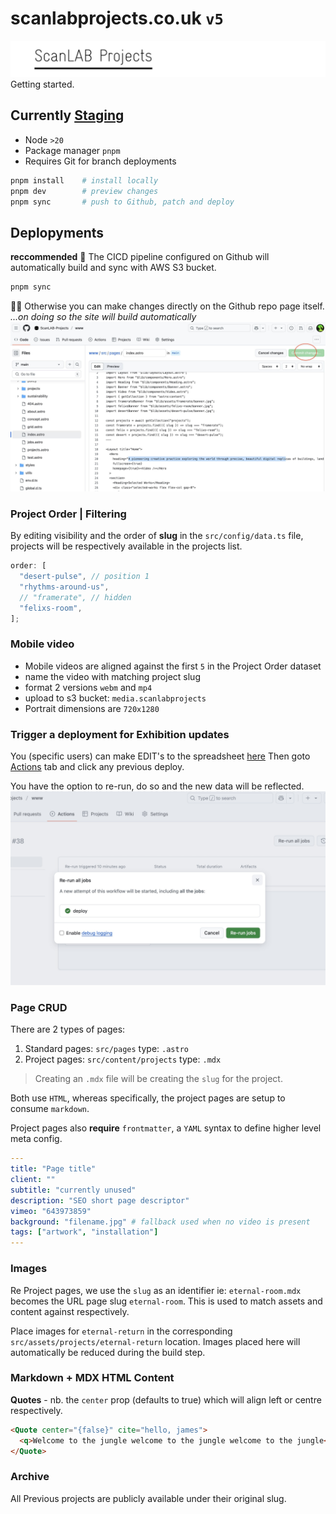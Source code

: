 # scanlabprojects.co.uk `v5`

![](src/assets/readme/scanlabprojects.png)
Getting started.

## Currently [Staging](http://cicd-staging-scanlab-www.s3-website.eu-west-2.amazonaws.com)

- Node `>20`
- Package manager `pnpm`
- Requires Git for branch deployments

```bash
pnpm install    # install locally
pnpm dev        # preview changes
pnpm sync       # push to Github, patch and deploy
```

## Deplopyments

**reccommended**
🚀 The CICD pipeline configured on Github will automatically build and sync with AWS S3 bucket.

```bash
pnpm sync
```

🧑‍💻 Otherwise you can make changes directly on the Github repo page itself.
_...on doing so the site will build automatically_
![](src/assets/readme/changes.jpg)

### Project Order | Filtering

By editing visibility and the order of **slug** in the `src/config/data.ts` file, projects will be respectively available in the projects list.

```js
order: [
  "desert-pulse", // position 1
  "rhythms-around-us",
  // "framerate", // hidden
  "felixs-room",
];
```

### Mobile video

- Mobile videos are aligned against the first `5` in the Project Order dataset
- name the video with matching project slug
- format 2 versions `webm` and `mp4`
- upload to s3 bucket: `media.scanlabprojects`
- Portrait dimensions are `720x1280`

### Trigger a deployment for Exhibition updates

You (specific users) can make EDIT's to the spreadsheet [here](https://docs.google.com/spreadsheets/d/1iJ8XBJGkpWw33kltxKcuTd5X9-txEhHpy4Ldi9RVgdo)
Then goto [Actions](https://github.com/ScanLAB-Projects/www/actions) tab and click any previous deploy.

You have the option to re-run, do so and the new data will be reflected.
![](src/assets/readme/actions.jpg)

### Page CRUD

There are 2 types of pages:

1. Standard pages: `src/pages` type: `.astro`
2. Project pages: `src/content/projects` type: `.mdx`

> Creating an `.mdx` file will be creating the `slug` for the project.

Both use `HTML`, whereas specifically, the project pages are setup to consume `markdown`.

Project pages also **require** `frontmatter`, a `YAML` syntax to define higher level meta config.

```yaml
---
title: "Page title"
client: ""
subtitle: "currently unused"
description: "SEO short page descriptor"
vimeo: "643973859"
background: "filename.jpg" # fallback used when no video is present
tags: ["artwork", "installation"]
---
```

### Images

Re Project pages, we use the `slug` as an identifier ie: `eternal-room.mdx` becomes the URL page slug `eternal-room`.
This is used to match assets and content against respectively.

Place images for `eternal-return` in the corresponding `src/assets/projects/eternal-return` location.
Images placed here will automatically be reduced during the build step.

### Markdown + MDX HTML Content

**Quotes** - nb. the `center` prop (defaults to true) which will align left or centre respectively.

```html
<Quote center="{false}" cite="hello, james">
  <q>Welcome to the jungle welcome to the jungle welcome to the jungle</q>
</Quote>
```

### Archive

All Previous projects are publicly available under their original slug.
